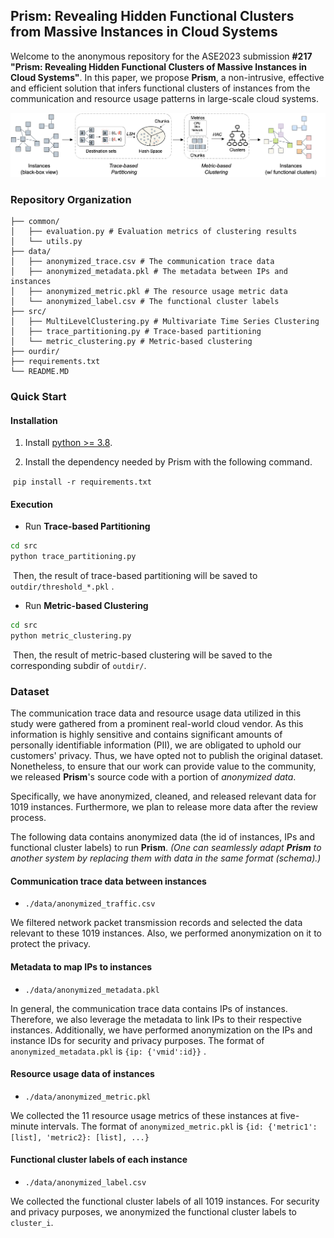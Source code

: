 ## Prism: Revealing Hidden Functional Clusters from Massive Instances in Cloud Systems

Welcome to the anonymous repository for the ASE2023 submission **#217 "Prism: Revealing Hidden Functional Clusters of Massive Instances in Cloud Systems"**. In this paper, we propose **Prism**, a non-intrusive, effective and efficient solution that infers functional clusters of instances from the communication and resource usage patterns in large-scale cloud systems. 


![Overall Framework of Prism](./docs/method_framework.png)

### Repository Organization 

```
├── common/
│   ├── evaluation.py # Evaluation metrics of clustering results
│   └── utils.py 
├── data/
│   ├── anonymized_trace.csv # The communication trace data
│   ├── anonymized_metadata.pkl # The metadata between IPs and instances
│   ├── anonymized_metric.pkl # The resource usage metric data
│   └── anonymized_label.csv # The functional cluster labels
├── src/
│   ├── MultiLevelClustering.py # Multivariate Time Series Clustering
│   ├── trace_partitioning.py # Trace-based partitioning
│   └── metric_clustering.py # Metric-based clustering
├── ourdir/
├── requirements.txt
└── README.MD
```

### Quick Start

#### Installation

1. Install [python >= 3.8](https://www.python.org/downloads/).

2. Install the dependency needed by Prism with the following command.

​		```pip install -r requirements.txt```

#### Execution

- Run **Trace-based Partitioning**

```bash
cd src
python trace_partitioning.py
```

​		Then, the result of trace-based partitioning will be saved to ```outdir/threshold_*.pkl``` .

- Run **Metric-based Clustering**

```bash
cd src
python metric_clustering.py
```

​		Then, the result of metric-based clustering will be saved to the corresponding subdir of ```outdir/```.

### Dataset

The communication trace data and resource usage data utilized in this study were gathered from a prominent real-world cloud vendor. As this information is highly sensitive and contains significant amounts of personally identifiable information (PII), we are obligated to uphold our customers' privacy. Thus, we have opted not to publish the original dataset. Nonetheless, to ensure that our work can provide value to the community, we released **Prism**'s source code with a portion of *anonymized data*.

Specifically, we have anonymized, cleaned, and released relevant data for 1019 instances. Furthermore, we plan to release more data after the review process.


The following data contains anonymized data (the id of instances, IPs and functional cluster labels) to run **Prism**. *(One can seamlessly adapt **Prism** to another system by replacing them with data in the same format (schema).)*

#### Communication trace data between instances

- ```./data/anonymized_traffic.csv``` 

We filtered network packet transmission records and selected the data relevant to these 1019 instances. Also, we performed anonymization on it to protect the privacy.

#### Metadata to map IPs to instances

- ```./data/anonymized_metadata.pkl``` 

In general, the communication trace data contains IPs of instances. Therefore, we also leverage the metadata to link IPs to their respective instances. Additionally, we have performed anonymization on the IPs and instance IDs for security and privacy purposes.
The format of ```anonymized_metadata.pkl``` is ```{ip: {'vmid':id}}``` .

#### Resource usage data of instances

- ```./data/anonymized_metric.pkl``` 

We collected the 11 resource usage metrics of these instances at five-minute intervals.
The format of ```anonymized_metric.pkl``` is ```{id: {'metric1': [list], 'metric2}: [list], ...}```

#### Functional cluster labels of each instance

- ```./data/anonymized_label.csv```

We collected the functional cluster labels of all 1019 instances. For security and privacy purposes, we anonymized the functional cluster labels to ```cluster_i```.
